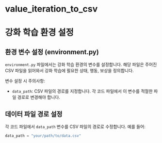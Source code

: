 # value_iteration_to_csv

# 강화 학습 환경 설정

## 환경 변수 설정 (environment.py)

`environment.py` 파일에서는 강화 학습 환경의 변수를 설정합니다. 해당 파일은 주어진 CSV 파일을 읽어와서 강화 학습에 필요한 상태, 행동, 보상을 정의합니다.

변수 설정 시 주의사항:
- `data_path`: CSV 파일의 경로를 지정합니다. 각 코드 파일에서 이 변수를 적절한 파일 경로로 변경해야 합니다.

## 데이터 파일 경로 설정

각 코드 파일에서 `data_path` 변수를 CSV 파일의 경로로 수정합니다. 예를 들어:

```python
data_path = "your/path/to/data.csv"


